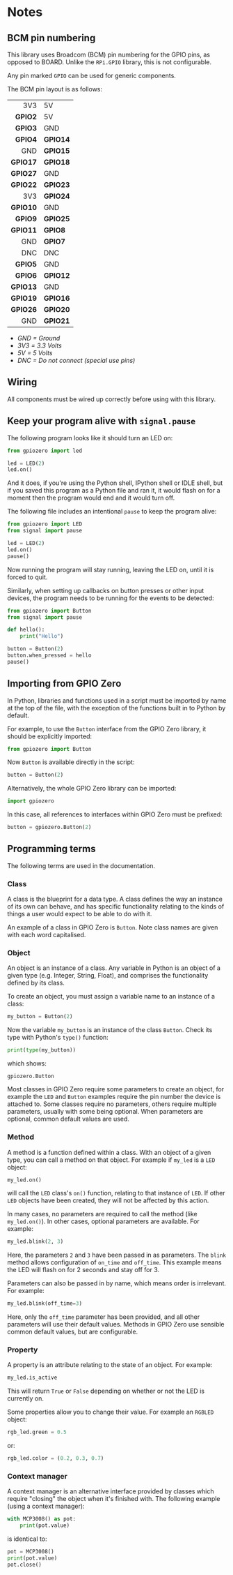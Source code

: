 # Notes

## BCM pin numbering

This library uses Broadcom (BCM) pin numbering for the GPIO pins, as
opposed to BOARD. Unlike the `RPi.GPIO` library, this is not configurable.

Any pin marked `GPIO` can be used for generic components.

The BCM pin layout is as follows:

|            |            |
|-----------:|:-----------|
|    3V3     | 5V         |
|  **GPIO2** | 5V         |
|  **GPIO3** | GND        |
|  **GPIO4** | **GPIO14** |
|        GND | **GPIO15** |
| **GPIO17** | **GPIO18** |
| **GPIO27** | GND        |
| **GPIO22** | **GPIO23** |
|        3V3 | **GPIO24** |
| **GPIO10** | GND        |
|  **GPIO9** | **GPIO25** |
| **GPIO11** | **GPIO8**  |
|        GND | **GPIO7**  |
|        DNC | DNC        |
|  **GPIO5** | GND        |
|  **GPIO6** | **GPIO12** |
| **GPIO13** | GND        |
| **GPIO19** | **GPIO16** |
| **GPIO26** | **GPIO20** |
|        GND | **GPIO21** |

- *GND = Ground*
- *3V3 = 3.3 Volts*
- *5V = 5 Volts*
- *DNC = Do not connect (special use pins)*

## Wiring

All components must be wired up correctly before using with this library.

## Keep your program alive with `signal.pause`

The following program looks like it should turn an LED on:

```python
from gpiozero import led

led = LED(2)
led.on()
```

And it does, if you're using the Python shell, IPython shell or IDLE shell,
but if you saved this program as a Python file and ran it, it would flash
on for a moment then the program would end and it would turn off.

The following file includes an intentional `pause` to keep the program
alive:

```python
from gpiozero import LED
from signal import pause

led = LED(2)
led.on()
pause()
```

Now running the program will stay running, leaving the LED on, until it is
forced to quit.

Similarly, when setting up callbacks on button presses or other input
devices, the program needs to be running for the events to be detected:

```python
from gpiozero import Button
from signal import pause

def hello():
    print("Hello")

button = Button(2)
button.when_pressed = hello
pause()
```

## Importing from GPIO Zero

In Python, libraries and functions used in a script must be imported by name at
the top of the file, with the exception of the functions built in to Python by
default.

For example, to use the `Button` interface from the GPIO Zero library, it
should be explicitly imported:

```python
from gpiozero import Button
```

Now `Button` is available directly in the script:

```python
button = Button(2)
```

Alternatively, the whole GPIO Zero library can be imported:

```python
import gpiozero
```

In this case, all references to interfaces within GPIO Zero must be prefixed:

```python
button = gpiozero.Button(2)
```

## Programming terms

The following terms are used in the documentation.

### Class

A class is the blueprint for a data type. A class defines the way an instance
of its own can behave, and has specific functionality relating to the kinds of
things a user would expect to be able to do with it.

An example of a class in GPIO Zero is `Button`. Note class names are given with
each word capitalised.

### Object

An object is an instance of a class. Any variable in Python is an object of a
given type (e.g. Integer, String, Float), and comprises the functionality
defined by its class.

To create an object, you must assign a variable name to an instance of a class:

```python
my_button = Button(2)
```

Now the variable `my_button` is an instance of the class `Button`. Check its
type with Python's `type()` function:

```python
print(type(my_button))
```

which shows:

```
gpiozero.Button
```

Most classes in GPIO Zero require some parameters to create an object, for
example the `LED` and `Button` examples require the pin number the device is
attached to. Some classes require no parameters, others require multiple
parameters, usually with some being optional. When parameters are optional,
common default values are used.

### Method

A method is a function defined within a class. With an object of a given type,
you can call a method on that object. For example if `my_led` is a `LED`
object:

```python
my_led.on()
```

will call the `LED` class's `on()` function, relating to that instance of
`LED`. If other `LED` objects have been created, they will not be affected by
this action.

In many cases, no parameters are required to call the method (like
`my_led.on()`). In other cases, optional parameters are available. For example:

```python
my_led.blink(2, 3)
```

Here, the parameters `2` and `3` have been passed in as parameters. The `blink`
method allows configuration of `on_time` and `off_time`. This example means the
LED will flash on for 2 seconds and stay off for 3.

Parameters can also be passed in by name, which means order is irrelevant. For
example:

```python
my_led.blink(off_time=3)
```

Here, only the `off_time` parameter has been provided, and all other parameters
will use their default values. Methods in GPIO Zero use sensible common default
values, but are configurable.

### Property

A property is an attribute relating to the state of an object. For example:

```python
my_led.is_active
```

This will return `True` or `False` depending on whether or not the LED is
currently on.

Some properties allow you to change their value. For example an `RGBLED` object:

```python
rgb_led.green = 0.5
```

or:

```python
rgb_led.color = (0.2, 0.3, 0.7)
```

### Context manager

A context manager is an alternative interface provided by classes which require
"closing" the object when it's finished with. The following example (using a
context manager):

```python
with MCP3008() as pot:
    print(pot.value)
```

is identical to:

```python
pot = MCP3008()
print(pot.value)
pot.close()
```
